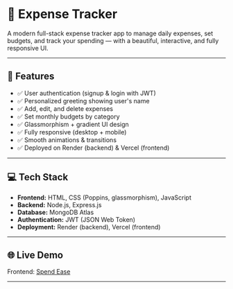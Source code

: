 # 💸 Expense Tracker

A modern full-stack expense tracker app to manage daily expenses, set budgets, and track your spending — with a beautiful, interactive, and fully responsive UI.  

---

## 🚀 Features

- ✅ User authentication (signup & login with JWT)
- ✅ Personalized greeting showing user's name
- ✅ Add, edit, and delete expenses
- ✅ Set monthly budgets by category
- ✅ Glassmorphism + gradient UI design
- ✅ Fully responsive (desktop + mobile)
- ✅ Smooth animations & transitions
- ✅ Deployed on Render (backend) & Vercel (frontend)

---

## 💻 Tech Stack

- **Frontend:** HTML, CSS (Poppins, glassmorphism), JavaScript
- **Backend:** Node.js, Express.js
- **Database:** MongoDB Atlas
- **Authentication:** JWT (JSON Web Token)
- **Deployment:** Render (backend), Vercel (frontend)

---

## 🌐 Live Demo

Frontend: [Spend Ease](https://spendease.netlify.app)  

---


